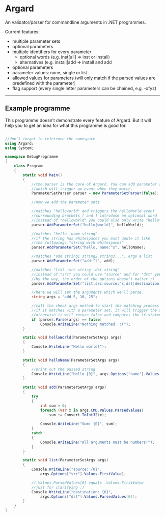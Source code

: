 Argard
===

An validator/parser for commandline arguments in .NET programmes.

Current features:
 - multiple parameter sets
 - optional parameters
 - multiple identifiers for every parameter
    - optional words (e.g. inst[all] => inst or install)
    - alternatives (e.g. install|add => install and add
 - optional parameters
 - parameter values: none, single or list
 - allowed values for parameters (will only match if the parsed values are predefined with the parameter)
 - flag support (every single letter parameters can be chained, e.g. -xfyz)

---

Example programme
---

This programme doesn't demonstrate every feature of Argard. But it will help you to get an idea for what this programme is good for.

```cs

//don't forget to reference the namespace
using Argard;
using System;

namespace DebugProgramme
{
    class Program
    {
        static void Main()
        {
            //the parser is the core of Argard. You can add parameter sets to it
            //which will trigger an event when they match.
            ParameterSetParser parser = new ParameterSetParser(false);

            //now we add the parameter sets

            //matches "helloworld" and triggers the helloWorld event
            //surrounding brackets [ and ] introduce an optional word
            //instead of "helloworld" you could also only write "hello"
            parser.AddParameterSet("hello[world]", helloWorld);

            //matches "hello -name string"
            //if the string has whitespaces you must qoute it like
            //the following: "string with whitespaces"
            parser.AddParameterSet("hello, name:^s", helloName);

            //matches "add string1 string2 string3...", ergo a list
            parser.AddParameterSet("add:^l", add);

            //matches "list -src string -dst string"
            //instead of "src" you could use "source" and for "dst" you could use "destination"
            //by the way, the order of the options doesn't matter ;)
            parser.AddParameterSet("list,src|source:^s,dst|destination:^s", list);

            //here we will set the arguments which we'll parse.
            string args = "add 5, 10, 25";

            //call the check args method to start the matching process
            //if it matches with a parameter set, it will trigger the respective event
            //otherwise it will return false and computes the if-statement
            if (parser.Parse(args) == false)
                Console.WriteLine("Nothing matched. :(");
        }

        static void helloWorld(ParameterSetArgs args)
        {
            Console.WriteLine("Hello world!");
        }

        static void helloName(ParameterSetArgs args)
        {
            //print out the passed string
            Console.WriteLine("Hello {0}", args.Options["name"].Values.FirstValue);
        }

        static void add(ParameterSetArgs args)
        {
            try
            {
                int sum = 0;
                foreach (var x in args.CMD.Values.ParsedValues)
                    sum += Convert.ToInt32(x);
                
                Console.WriteLine("Sum: {0}", sum);
            }
            catch
            {
                Console.WriteLine("All arguments must be numbers!");
            }
        }

        static void list(ParameterSetArgs args)
        {
            Console.WriteLine("source: {0}",
                args.Options["src"].Values.FirstValue);

            //.Values.ParsedValues[0] equals .Values.FirstValue
            //just for clarifying :)
            Console.WriteLine("destination: {0}",
                args.Options["dst"].Values.ParsedValues[0]);
        }
    }
}
    
```
